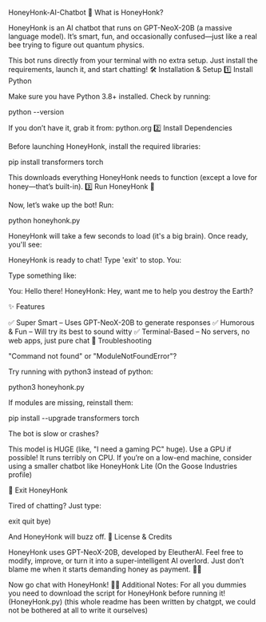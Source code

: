HoneyHonk-AI-Chatbot
🚀 What is HoneyHonk?

HoneyHonk is an AI chatbot that runs on GPT-NeoX-20B (a massive language model).
It’s smart, fun, and occasionally confused—just like a real bee trying to figure out quantum physics.

This bot runs directly from your terminal with no extra setup. Just install the requirements, launch it, and start chatting!
🛠️ Installation & Setup
1️⃣ Install Python

Make sure you have Python 3.8+ installed.
Check by running:

 python --version

If you don’t have it, grab it from: python.org
2️⃣ Install Dependencies

Before launching HoneyHonk, install the required libraries:

   pip install transformers torch

This downloads everything HoneyHonk needs to function (except a love for honey—that’s built-in).
3️⃣ Run HoneyHonk 🐝

Now, let’s wake up the bot! Run:

  python honeyhonk.py

HoneyHonk will take a few seconds to load (it's a big brain). Once ready, you'll see:

HoneyHonk is ready to chat! Type 'exit' to stop.
You:

Type something like:

You: Hello there!
HoneyHonk: Hey, want me to help you destroy the Earth?

✨ Features

✅ Super Smart – Uses GPT-NeoX-20B to generate responses
✅ Humorous & Fun – Will try its best to sound witty
✅ Terminal-Based – No servers, no web apps, just pure chat
🔧 Troubleshooting

"Command not found" or "ModuleNotFoundError"?

Try running with python3 instead of python:

 python3 honeyhonk.py

If modules are missing, reinstall them:

 pip install --upgrade transformers torch

The bot is slow or crashes?

This model is HUGE (like, "I need a gaming PC" huge).
Use a GPU if possible! It runs terribly on CPU.
If you’re on a low-end machine, consider using a smaller chatbot like HoneyHonk Lite (On the Goose Industries profile)

🐝 Exit HoneyHonk

Tired of chatting? Just type:

exit
quit
bye)

And HoneyHonk will buzz off.
📜 License & Credits

HoneyHonk uses GPT-NeoX-20B, developed by EleutherAI.
Feel free to modify, improve, or turn it into a super-intelligent AI overlord.
Just don’t blame me when it starts demanding honey as payment. 🐝🍯

Now go chat with HoneyHonk! 🚀🐝
Additional Notes: For all you dummies you need to download the script for HoneyHonk before running it! (HoneyHonk.py)
(this whole readme has been written by chatgpt, we could not be bothered at all to write it ourselves)
